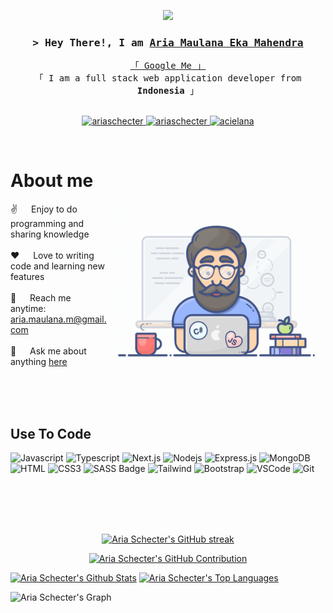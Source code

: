 <p align="center">
  <a href="https://github.com/ariaschecter"><img src="https://readme-typing-svg.herokuapp.com/?lines=Laravel%20Developer;Back%20End%20Developer;Associate%20Cloud%20Engineer;Always%20learning%20new%20things&center=true&width=380&height=45"></a>
</p>

<!-- Intro  -->
<h3 align="center">
        <samp>&gt; Hey There!, I am
                <b><a target="_blank" href="https://acielana.my.id">Aria Maulana Eka Mahendra</a></b>
        </samp>
</h3>


<p align="center"> 
  <samp>
    <a href="https://www.google.com/search?q=Aria+Maulana+Eka+Mahendra">「 Google Me 」</a>
    <br>
    「 I am a full stack web application developer from <b>Indonesia</b> 」
    <br>
    <br>
  </samp>
</p>

<p align="center">
 <a href="https://acielana.my.id" target="blank">
  <img src="https://img.shields.io/badge/Website-DC143C?style=for-the-badge&logo=medium&logoColor=white" alt="ariaschecter" />
 </a>
 <a href="https://linkedin.com/in/ariamaulana" target="_blank">
  <img src="https://img.shields.io/badge/LinkedIn-0077B5?style=for-the-badge&logo=linkedin&logoColor=white" alt="ariaschecter"/>
 </a>
 <!-- <a href="https://dev.to/ariaschecter" target="_blank">
  <img src="https://img.shields.io/badge/dev.to-0A0A0A?style=for-the-badge&logo=dev.to&logoColor=white" alt="ariaschecter" />
 </a> -->
<!--  <a href="https://twitter.com/ariaschecter" target="_blank">
  <img src="https://img.shields.io/badge/Twitter-1DA1F2?style=for-the-badge&logo=twitter&logoColor=white" />
 </a> -->
 <a href="https://instagram.com/acielana" target="_blank">
  <img src="https://img.shields.io/badge/Instagram-fe4164?style=for-the-badge&logo=instagram&logoColor=white" alt="acielana" />
 </a> 
</p>
<br />

<!-- About Section -->
 # About me
 
<p>
 <img align="right" width="350" src="/assets/programmer.gif" alt="Coding gif" />
  
 ✌️ &emsp; Enjoy to do programming and sharing knowledge <br/><br/>
 ❤️ &emsp; Love to writing code and learning new features<br/><br/>
 📧 &emsp; Reach me anytime: aria.maulana.m@gmail.com<br/><br/>
 💬 &emsp; Ask me about anything [here](https://github.com/ariaschecter/ariaschecter/issues)

</p>

<br/>
<br/>
<br/>

## Use To Code

<!--
![React](https://img.shields.io/badge/-React-61DBFB?style=for-the-badge&labelColor=black&logo=react&logoColor=61DBFB)
![React Native](https://img.shields.io/badge/React_Native-20232A?style=for-the-badge&logo=react&logoColor=61DAFB)

-->
![Javascript](https://img.shields.io/badge/Javascript-F0DB4F?style=for-the-badge&labelColor=black&logo=javascript&logoColor=F0DB4F)
![Typescript](https://img.shields.io/badge/Typescript-007acc?style=for-the-badge&labelColor=black&logo=typescript&logoColor=007acc)
![Next.js](https://img.shields.io/badge/next.js-000000?style=for-the-badge&logo=nextdotjs&logoColor=white)
![Nodejs](https://img.shields.io/badge/Nodejs-3C873A?style=for-the-badge&labelColor=black&logo=node.js&logoColor=3C873A)
![Express.js](https://img.shields.io/badge/Express.js-000000?style=for-the-badge&logo=express&logoColor=white)
![MongoDB](https://img.shields.io/badge/MongoDB-4EA94B?style=for-the-badge&logo=mongodb&logoColor=white)
<br/>
![HTML](https://img.shields.io/badge/HTML5-E34F26?style=for-the-badge&logo=html5&logoColor=white)
![CSS3](https://img.shields.io/badge/CSS3-1572B6?style=for-the-badge&logo=css3&logoColor=white)
![SASS Badge](https://img.shields.io/badge/Sass-CC6699?style=for-the-badge&logo=sass&logoColor=white)
![Tailwind](https://img.shields.io/badge/Tailwind_CSS-092749?style=for-the-badge&logo=tailwindcss&logoColor=06B6D4&labelColor=000000)
![Bootstrap](https://img.shields.io/badge/Bootstrap-563D7C?style=for-the-badge&logo=bootstrap&logoColor=white)
![VSCode](https://img.shields.io/badge/Visual_Studio-0078d7?style=for-the-badge&logo=visual%20studio&logoColor=white)
![Git](https://img.shields.io/badge/Git-F05032?style=for-the-badge&logo=git&logoColor=white)

<br/>
<br/>
<br/>
<br/>

<p align="center">
  <a href="https://github.com/ariaschecter">
    <img src="https://github-readme-streak-stats.herokuapp.com/?user=ariaschecter&theme=radical&border=7F3FBF&background=0D1117" alt="Aria Schecter's GitHub streak"/>
  </a>
</p>

<p align="center">
  <a href="https://github.com/ariaschecter">
    <img src="https://github-profile-summary-cards.vercel.app/api/cards/profile-details?username=ariaschecter&theme=radical" alt="Aria Schecter's GitHub Contribution"/>
  </a>
</p>

<a> 
    <a href="https://github.com/ariaschecter"><img alt="Aria Schecter's Github Stats" src="https://denvercoder1-github-readme-stats.vercel.app/api?username=ariaschecter&show_icons=true&count_private=true&theme=react&border_color=7F3FBF&bg_color=0D1117&title_color=F85D7F&icon_color=F8D866" height="192px" width="49.5%"/></a>
  <a href="https://github.com/ariaschecter"><img alt="Aria Schecter's Top Languages" src="https://denvercoder1-github-readme-stats.vercel.app/api/top-langs/?username=ariaschecter&langs_count=8&layout=compact&theme=react&border_color=7F3FBF&bg_color=0D1117&title_color=F85D7F&icon_color=F8D866" height="192px" width="49.5%"/></a>
  <br/>
</a>


![Aria Schecter's Graph](https://github-readme-activity-graph.vercel.app/graph?username=ariaschecter&custom_title=Aria%20Schecter's%20GitHub%20Activity%20Graph&bg_color=0D1117&color=7F3FBF&line=7F3FBF&point=7F3FBF&area_color=FFFFFF&title_color=FFFFFF&area=true)
